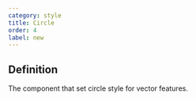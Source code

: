 ```yaml
---
category: style
title: Circle
order: 4
label: new
---
```


## Definition

The component that set circle style for vector features.
